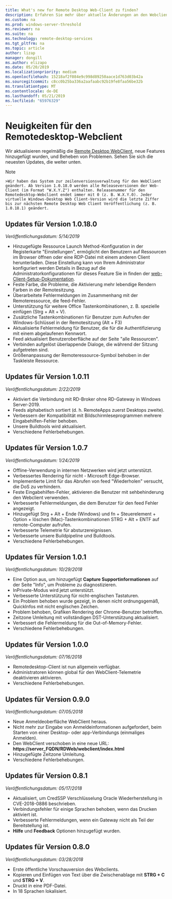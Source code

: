 ```yaml
---
title: What's new for Remote Desktop Web-Client zu finden?
description: Erfahren Sie mehr über aktuelle Änderungen an den Webclient für Remotedesktop
ms.custom: na
ms.prod: windows-server-threshold
ms.reviewer: na
ms.suite: na
ms.technology: remote-desktop-services
ms.tgt_pltfrm: na
ms.topic: article
author: lizap
manager: dongill
ms.author: elizapo
ms.date: 05/20/2019
ms.localizationpriority: medium
ms.openlocfilehash: 15218af2f084e9c998d89250aace1d763d03b42a
ms.sourcegitcommit: c8cc0b25ba336a2aafaabc92b19fe8faa56be32b
ms.translationtype: MT
ms.contentlocale: de-DE
ms.lasthandoff: 05/21/2019
ms.locfileid: "65976329"
---
```

# <a name="whats-new-for-the-remote-desktop-web-client"></a>Neuigkeiten für den Remotedesktop-Webclient

Wir aktualisieren regelmäßig die [Remote Desktop WebClient](remote-desktop-web-client.md), neue Features hinzugefügt wurden, und Beheben von Problemen. Sehen Sie sich die neuesten Updates, die weiter unten.

   >[!NOTE]
    >Wir haben das System zur zeilenversionsverwaltung für den WebClient geändert. Ab Version 1.0.18.0 werden alle Releaseversionen der Web-Client (im Format "W.X.Y.Z") enthalten. Releasenummer für den Remotedesktop-Webclient endet immer mit 0 (z. B. W.X.Y.0). Jeder virtuelle Windows-Desktop Web Client-Version wird die letzte Ziffer bis zur nächsten Remote Desktop Web Client Veröffentlichung (z. B. 1.0.18.1) geändert.

## <a name="updates-for-version-10180"></a>Updates für Version 1.0.18.0
*Veröffentlichungsdatum: 5/14/2019*

- Hinzugefügte Ressource Launch Method-Konfiguration in der Registerkarte "Einstellungen", ermöglicht den Benutzern auf Ressourcen im Browser öffnen oder eine RDP-Datei mit einem anderen Client herunterladen. Diese Einstellung kann von Ihrem Administrator konfiguriert werden Details in Bezug auf die Administratorkonfigurationen für dieses Feature Sie in finden der [web-Client-Setup-Dokumentation](remote-desktop-web-client-admin.md).
- Feste Farbe, die Probleme, die Aktivierung mehr lebendige Rendern Farben in der Remotesitzung.
- Überarbeitete Fehlermeldungen im Zusammenhang mit der Remoteressource, die feed-Fehler. 
- Unterstützung für weitere Office Tastenkombinationen, z. B. spezielle einfügen (Strg + Alt + V).
- Zusätzliche Tastenkombinationen für Benutzer zum Aufrufen der Windows-Schlüssel in der Remotesitzung (Alt + F3)
- Aktualisierte Fehlermeldung für Benutzer, die für die Authentifizierung mit einem abgelaufenen Kennwort.
- Feed aktualisiert Benutzeroberfläche auf der Seite "alle Ressourcen".
- Verbinden aufgelöst überlappende Dialoge, die während der Sitzung aufgetreten sind.
- Größenanpassung der Remoteressource-Symbol behoben in der Taskleiste Ressource. 

## <a name="updates-for-version-1011"></a>Updates für Version 1.0.11
*Veröffentlichungsdatum: 2/22/2019*

- Aktiviert die Verbindung mit RD-Broker ohne RD-Gateway in Windows Server-2019.
- Feeds alphabetisch sortiert (d. h. RemoteApps zuerst Desktops zweite).
- Verbessern der Kompatibilität mit Bildschirmleseprogrammen mehrere Eingabehilfen-Fehler behoben.
- Unsere Buildtools wird aktualisiert.
- Verschiedene Fehlerbehebungen.

## <a name="updates-for-version-107"></a>Updates für Version 1.0.7
*Veröffentlichungsdatum: 1/24/2019*

- Offline-Verwendung in internen Netzwerken wird jetzt unterstützt.
- Verbessertes Rendering für nicht - Microsoft Edge-Browser.
- Implementierte Limit für das Abrufen von feed "Wiederholen" versucht, die DoS zu verhindern.
- Feste Eingabehilfen-Fehler, aktivieren die Benutzer mit sehbehinderung den Webclient verwenden.
- Verbesserte Fehlermeldungen, die dem Benutzer für den feed Fehler angezeigt.
- Hinzugefügt Strg + Alt + Ende (Windows) und fn + Steuerelement + Option + löschen (Mac)-Tastenkombinationen STRG + Alt + ENTF auf remote-Computer aufrufen.
- Verbesserte Telemetrie für absturzereignissen. 
- Verbesserte unsere Buildpipeline und Buildtools.
- Verschiedene Fehlerbehebungen.

## <a name="updates-for-version-101"></a>Updates für Version 1.0.1
*Veröffentlichungsdatum: 10/29/2018*

- Eine Option aus, um hinzugefügt **Capture Supportinformationen** auf der Seite "Info", um Probleme zu diagnostizieren.
- InPrivate-Modus wird jetzt unterstützt.
- Verbesserte Unterstützung für nicht-englischen Tastaturen.
- Ein Problem behoben wurde gezeigt, in denen nicht ordnungsgemäß, QuickInfos mit nicht englischen Zeichen.
- Problem behoben, Grafiken Rendering der Chrome-Benutzer betroffen.
- Zeitzone Umleitung mit vollständigen DST-Unterstützung aktualisiert.
- Verbessert die Fehlermeldung für die Out-of-Memory-Fehler.
- Verschiedene Fehlerbehebungen.

## <a name="updates-for-version-100"></a>Updates für Version 1.0.0
*Veröffentlichungsdatum: 07/16/2018*

- Remotedesktop-Client ist nun allgemein verfügbar.
- Administratoren können global für den WebClient-Telemetrie deaktivieren aktivieren.
- Verschiedene Fehlerbehebungen.

## <a name="updates-for-version-090"></a>Updates für Version 0.9.0
*Veröffentlichungsdatum: 07/05/2018*

- Neue Anmeldeoberfläche WebClient heraus.
- Nicht mehr zur Eingabe von Anmeldeinformationen aufgefordert, beim Starten von einer Desktop- oder app-Verbindungs (einmaliges Anmelden).
- Den WebClient verschoben in eine neue URL: **https://server_FQDN/RDWeb/webclient/index.html**
- Hinzugefügte Zeitzone Umleitung.
- Verschiedene Fehlerbehebungen.

## <a name="updates-for-version-081"></a>Updates für Version 0.8.1
*Veröffentlichungsdatum: 05/17/2018*

- Aktualisiert, um CredSSP Verschlüsselung Oracle Wiederherstellung in CVE-2018-0886 beschrieben.
- Verbindungsfehler für einige Sprachen behoben, wenn das Drucken aktiviert ist.
- Verbesserte Fehlermeldungen, wenn ein Gateway nicht als Teil der Bereitstellung ist.
- **Hilfe** und **Feedback** Optionen hinzugefügt wurden.

## <a name="updates-for-version-080"></a>Updates für Version 0.8.0
*Veröffentlichungsdatum: 03/28/2018*

- Erste öffentliche Vorschauversion des Webclients.
- Kopieren und Einfügen von Text über die Zwischenablage mit **STRG + C** und **STRG + V**.
- Druckt in eine PDF-Datei.
- In 18 Sprachen lokalisiert.
 
